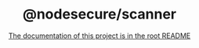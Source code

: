 <p align="center"><h1 align="center">
  @nodesecure/scanner
</h1>

<p align="center">
  <a href="../../README.md">The documentation of this project is in the root README</a>
</p>
